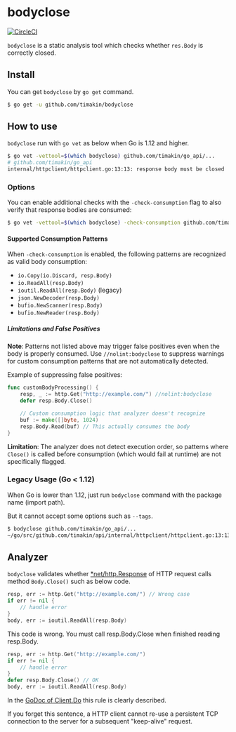 # bodyclose

[![CircleCI](https://circleci.com/gh/timakin/bodyclose.svg?style=svg)](https://circleci.com/gh/timakin/bodyclose)

`bodyclose` is a static analysis tool which checks whether `res.Body` is correctly closed.

## Install

You can get `bodyclose` by `go get` command.

```bash
$ go get -u github.com/timakin/bodyclose
```

## How to use

`bodyclose` run with `go vet` as below when Go is 1.12 and higher.

```bash
$ go vet -vettool=$(which bodyclose) github.com/timakin/go_api/...
# github.com/timakin/go_api
internal/httpclient/httpclient.go:13:13: response body must be closed
```

### Options

You can enable additional checks with the `-check-consumption` flag to also verify that response bodies are consumed:

```bash
$ go vet -vettool=$(which bodyclose) -check-consumption github.com/timakin/go_api/...
```

#### Supported Consumption Patterns

When `-check-consumption` is enabled, the following patterns are recognized as valid body consumption:

- `io.Copy(io.Discard, resp.Body)`
- `io.ReadAll(resp.Body)`
- `ioutil.ReadAll(resp.Body)` (legacy)
- `json.NewDecoder(resp.Body)`
- `bufio.NewScanner(resp.Body)`
- `bufio.NewReader(resp.Body)`

##### Limitations and False Positives

**Note**: Patterns not listed above may trigger false positives even when the body is properly consumed. Use `//nolint:bodyclose` to suppress warnings for custom consumption patterns that are not automatically detected.

Example of suppressing false positives:
```go
func customBodyProcessing() {
    resp, _ := http.Get("http://example.com/") //nolint:bodyclose
    defer resp.Body.Close()

    // Custom consumption logic that analyzer doesn't recognize
    buf := make([]byte, 1024)
    resp.Body.Read(buf) // This actually consumes the body
}
```

**Limitation**: The analyzer does not detect execution order, so patterns where `Close()` is called before consumption (which would fail at runtime) are not specifically flagged.

### Legacy Usage (Go < 1.12)

When Go is lower than 1.12, just run `bodyclose` command with the package name (import path).

But it cannot accept some options such as `--tags`.

```bash
$ bodyclose github.com/timakin/go_api/...
~/go/src/github.com/timakin/api/internal/httpclient/httpclient.go:13:13: response body must be closed
```

## Analyzer

`bodyclose` validates whether [*net/http.Response](https://golang.org/pkg/net/http/#Response) of HTTP request calls method `Body.Close()` such as below code.

```go
resp, err := http.Get("http://example.com/") // Wrong case
if err != nil {
	// handle error
}
body, err := ioutil.ReadAll(resp.Body)
```

This code is wrong. You must call resp.Body.Close when finished reading resp.Body.

```go
resp, err := http.Get("http://example.com/")
if err != nil {
	// handle error
}
defer resp.Body.Close() // OK
body, err := ioutil.ReadAll(resp.Body)
```

In the [GoDoc of Client.Do](https://golang.org/pkg/net/http/#Client.Do) this rule is clearly described.

If you forget this sentence, a HTTP client cannot re-use a persistent TCP connection to the server for a subsequent "keep-alive" request.
